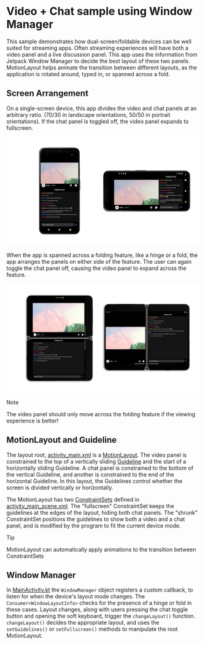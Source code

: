 # Video + Chat sample using Window Manager

This sample demonstrates how dual-screen/foldable devices can be well suited for streaming apps. Often streaming experiences will have both a video panel and a live discussion panel. This app uses the information from Jetpack Window Manager to decide the best layout of these two panels. MotionLayout helps animate the transition between different layouts,  as the application is rotated around, typed in, or spanned across a fold.  

## Screen Arrangement

On a single-screen device, this app divides the video and chat panels at an arbitrary ratio. (70/30 in landscape orientations, 50/50 in portrait orientations). If the chat panel is toggled off, the video panel expands to fullscreen.

![Sample on a single-screen device](screenshots/normal_layouts.png)

When the app is spanned across a folding feature, like a hinge or a fold, the app arranges the panels on either side of the feature. The user can again toggle the chat panel off, causing the video panel to expand across the feature.

![Sample when spanned across a fold](screenshots/spanned_layouts.png)

> [!NOTE]
> The video panel should only move across the folding feature if the viewing experience is better!

## MotionLayout and Guideline

The layout root, [activity_main.xml](app\src\main\res\layout\activity_main.xml) is a [MotionLayout](https://developer.android.com/training/constraint-layout/motionlayout). The video panel is constrained to the top of a vertically sliding [Guideline](https://developer.android.com/training/constraint-layout#constrain-to-a-guideline) and the start of a horizontally sliding Guideline. A chat panel is constrained to the bottom of the vertical Guideline, and another is constrained to the end of the horizontal Guideline. In this layout, the Guidelines control whether the screen is divided vertically or horizontally.

The MotionLayout has two [ConstraintSets](https://developer.android.com/reference/androidx/constraintlayout/widget/ConstraintSet) defined in [activity_main_scene.xml](app\src\main\res\xml\activity_main_scene.xml). The "fullscreen" ConstraintSet keeps the guidelines at the edges of the layout, hiding both chat panels. The "shrunk" ConstraintSet positions the guidelines to show both a video and a chat panel, and is modified by the program to fit the current device mode.

> [!TIP]
> MotionLayout can automatically apply animations to the transition between ConstraintSets

## Window Manager

In [MainActivity.kt](app\src\main\java\com\example\video_chat_sample\MainActivity.kt) the `WindowManager` object registers a custom callback, to listen for when the device's layout mode changes. The `Consumer<WindowLayoutInfo>` checks for the presence of a hinge or fold in these cases. Layout changes, along with users pressing the chat toggle button and opening the soft keyboard, trigger the `changeLayout()` function. `changeLayout()` decides the appropriate layout, and uses the `setGuidelines()` or `setFullscreen()` methods to manipulate the root MotionLayout.
